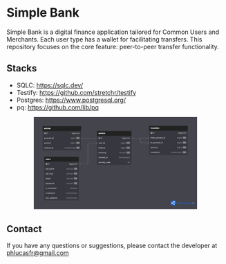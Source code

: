 # Simple Bank
Simple Bank is a digital finance application tailored for Common Users and Merchants. Each user type has a wallet for facilitating transfers. This repository focuses on the core feature: peer-to-peer transfer functionality.

## Stacks
- SQLC: https://sqlc.dev/
- Testify: https://github.com/stretchr/testify
- Postgres: https://www.postgresql.org/
- pq: https://github.com/lib/pq

<div style="text-align:center;">
  <img src="https://github.com/phlucasfr/simple_bank/blob/main/assets/images/PicPay%20Simplificado.png" style="width: 75%; height: 75%;">
</div>

## Contact
If you have any questions or suggestions, please contact the developer at phlucasfr@gmail.com
